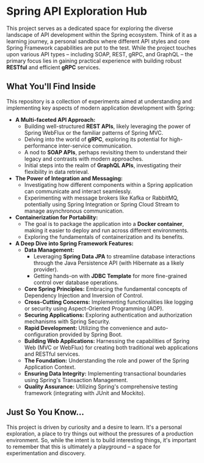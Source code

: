 # Spring API Exploration Hub

This project serves as a dedicated space for exploring the diverse landscape of API development within the Spring ecosystem. Think of it as a learning journey, a personal sandbox where different API styles and core Spring Framework capabilities are put to the test. While the project touches upon various API types – including SOAP, REST, gRPC, and GraphQL – the primary focus lies in gaining practical experience with building robust **RESTful** and efficient **gRPC** services.

## What You'll Find Inside

This repository is a collection of experiments aimed at understanding and implementing key aspects of modern application development with Spring:

* **A Multi-faceted API Approach:**
    * Building well-structured **REST APIs**, likely leveraging the power of Spring WebFlux or the familiar patterns of Spring MVC.
    * Delving into the world of **gRPC**, exploring its potential for high-performance inter-service communication.
    * A nod to **SOAP APIs**, perhaps revisiting them to understand their legacy and contrasts with modern approaches.
    * Initial steps into the realm of **GraphQL APIs**, investigating their flexibility in data retrieval.
* **The Power of Integration and Messaging:**
    * Investigating how different components within a Spring application can communicate and interact seamlessly.
    * Experimenting with message brokers like Kafka or RabbitMQ, potentially using Spring Integration or Spring Cloud Stream to manage asynchronous communication.
* **Containerization for Portability:**
    * The goal is to package the application into a **Docker container**, making it easier to deploy and run across different environments.
    * Exploring the fundamentals of containerization and its benefits.
* **A Deep Dive into Spring Framework Features:**
    * **Data Management:**
        * Leveraging **Spring Data JPA** to streamline database interactions through the Java Persistence API (with Hibernate as a likely provider).
        * Getting hands-on with **JDBC Template** for more fine-grained control over database operations.
    * **Core Spring Principles:** Embracing the fundamental concepts of Dependency Injection and Inversion of Control.
    * **Cross-Cutting Concerns:** Implementing functionalities like logging or security using Aspect-Oriented Programming (AOP).
    * **Securing Applications:** Exploring authentication and authorization mechanisms with Spring Security.
    * **Rapid Development:** Utilizing the convenience and auto-configuration provided by Spring Boot.
    * **Building Web Applications:** Harnessing the capabilities of Spring Web (MVC or WebFlux) for creating both traditional web applications and RESTful services.
    * **The Foundation:** Understanding the role and power of the Spring Application Context.
    * **Ensuring Data Integrity:** Implementing transactional boundaries using Spring's Transaction Management.
    * **Quality Assurance:** Utilizing Spring's comprehensive testing framework (integrating with JUnit and Mockito).

## Just So You Know...

This project is driven by curiosity and a desire to learn. It's a personal exploration, a place to try things out without the pressures of a production environment. So, while the intent is to build interesting things, it's important to remember that this is ultimately a playground – a space for experimentation and discovery.